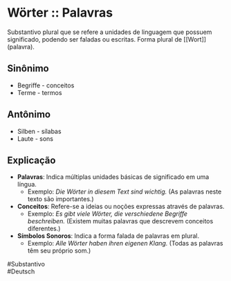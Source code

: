 # Wörter :: Palavras
<!--SR:!2024-11-06,4,270-->
Substantivo plural que se refere a unidades de linguagem que possuem significado, podendo ser faladas ou escritas. Forma plural de [[Wort]] (palavra).

## Sinônimo
- Begriffe - conceitos  
- Terme - termos  

## Antônimo
- Silben - sílabas  
- Laute - sons  

## Explicação
- **Palavras**: Indica múltiplas unidades básicas de significado em uma língua.
  - Exemplo: *Die Wörter in diesem Text sind wichtig.* (As palavras neste texto são importantes.)
- **Conceitos**: Refere-se a ideias ou noções expressas através de palavras.
  - Exemplo: *Es gibt viele Wörter, die verschiedene Begriffe beschreiben.* (Existem muitas palavras que descrevem conceitos diferentes.)
- **Símbolos Sonoros**: Indica a forma falada de palavras em plural.
  - Exemplo: *Alle Wörter haben ihren eigenen Klang.* (Todas as palavras têm seu próprio som.)

#Substantivo  
#Deutsch
